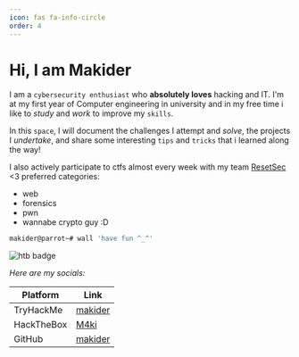 ```yaml
---
icon: fas fa-info-circle
order: 4
---
```


# Hi, I am Makider

I am a `cybersecurity enthusiast` who **absolutely loves** hacking and IT. I'm at my first year of Computer engineering in university and in my free time i like to *study* and *work* to improve my `skills`.

In this `space`, I will document the challenges I attempt and *solve*, the projects I *undertake*, and share some interesting `tips` and `tricks` that i learned along the way!

I also actively participate to ctfs almost every week with my team [ResetSec](https://ctftime.org/team/266022) <3 
preferred categories:
- web
- forensics
- pwn
- wannabe crypto guy :D

```bash
makider@parrot~# wall 'have fun ^_^'
```

<script src="https://tryhackme.com/badge/407605"></script>
<img src="https://www.hackthebox.com/badge/image/1017700" alt="htb badge"></img>


*Here are my socials:*

| Platform | Link |
| --- | --- |
| TryHackMe | [makider](https://tryhackme.com/p/makider) |
| HackTheBox | [M4ki](https://app.hackthebox.com/profile/1017700) |
| GitHub | [makider](https://github.com/N1kkogg) |
